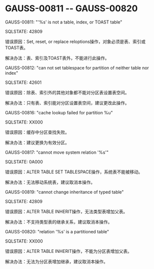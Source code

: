 # GAUSS-00811 -- GAUSS-00820

GAUSS-00811: "'%s' is not a table, index, or TOAST table"

SQLSTATE: 42809

错误原因：Set, reset, or replace reloptions操作，对象必须是表、索引或TOAST表。

解决办法：表、索引及TOAST表外，不能进行此操作。

GAUSS-00812: "can not set tablespace for partition of neither table nor index"

SQLSTATE: 42601

错误原因：除表、索引外的其他对象都不能对分区表设置表空间。

解决办法：只有表、索引能对分区设置表空间，建议更改此操作。

GAUSS-00816: "cache lookup failed for partition %u"

SQLSTATE: XX000

错误原因：缓存中分区查找失败。

解决办法：建议更换为有效分区。

GAUSS-00817: "cannot move system relation '%s'"

SQLSTATE: 0A000

错误原因：ALTER TABLE SET TABLESPACE操作，系统表不能被移动。

解决办法：无法移动系统表，建议取消本操作。

GAUSS-00819: "cannot change inheritance of typed table"

SQLSTATE: 42809

错误原因：ALTER TABLE INHERIT操作，无法类型表增加父表。

解决办法：不支持类型表的继承关系，建议取消本操作。

GAUSS-00820: "relation '%s' is a partitioned table"

SQLSTATE: XX000

错误原因：ALTER TABLE INHERIT操作，不能为分区表增加父表。

解决办法：无法为分区表增加继承，建议取消本操作。

